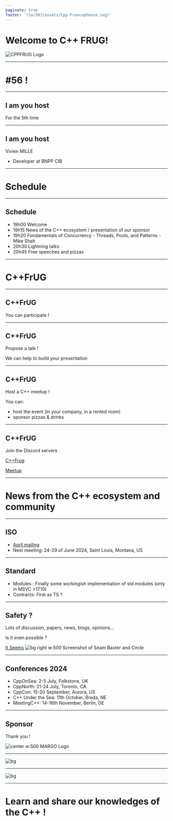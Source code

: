 ```yaml
---
paginate: true
footer: '![w:50](assets/Cpp-Francophonie.svg)'
---
```


# Welcome to C++ FRUG!

![CPPFRUG Logo](assets/Cpp-Francophonie.svg)

<!-- _footer: "" -->

---

# #56 !

---
## I am you host

For the 5th time

---
## I am you host

Vivien MILLE

- Developer at BNPP CIB

---
# Schedule

---
## Schedule

- 19h00 Welcome
- 19h15 News of the C++ ecosystem / presentation of our sponsor
- 19h20 Fundamentals of Concurrency - Threads, Pools, and Patterns - Mike Shah
- 20h30 Lightning talks
- 20h45 Free speeches and pizzas

---
# C++FrUG

---
## C++FrUG

You can participate !

---
## C++FrUG

Propose a talk !

We can help to build your presentation

---

## C++FrUG

Host a C++ meetup !

You can:
- host the event (in your company, in a rented room)
- sponsor pizzas & drinks

---
## C++FrUG

Join the Discord servers

[C++Frug](https://discord.gg/YmKMABu9)

[Meetup](https://discord.gg/3K69BvqK)

---
# News from the C++ ecosystem and community

---
## ISO

* [April mailing](https://www.open-std.org/jtc1/sc22/wg21/docs/papers/2024/#mailing2024-04)
* Next meeting: 24-29 of June 2024, Saint Louis, Montana, US

---
## Standard

* Modules : Finally some workingish implementation of std modules (only in MSVC >17.10)
* Contracts: First as TS ?

---
## Safety ?

Lots of discussion, papers, news, blogs, opinions...

Is it even possible ?

[It Seems](https://www.youtube.com/watch?v=5Q1awoAwBgQ)
![bg right w:500 Screenshot of Seam Baxter and Circle](assets/safety-in-cpp.png)

---
## Conferences 2024

- CppOnSea: 2-5 July, Folkstone, UK
- CppNorth: 21-24 July, Toronto, CA
- CppCon: 15-20 September, Aurora, US
- C++ Under the Sea: 11th October, Breda, NE
- MeetingC++: 14-16th November, Berlin, DE
---
## Sponsor

<style scoped>
img[alt~='center'] {
    display: block;
    margin-left: auto;
    margin-right: auto;
}
</style>

Thank you !

![center w:500 MARGO Logo](assets/MARGO-logo.png)

---

![bg](assets/Slides_MARGO_1.svg)

---

![bg](assets/Slides_MARGO_2.svg)

---
# Learn and share our knowledges of the C++ !
